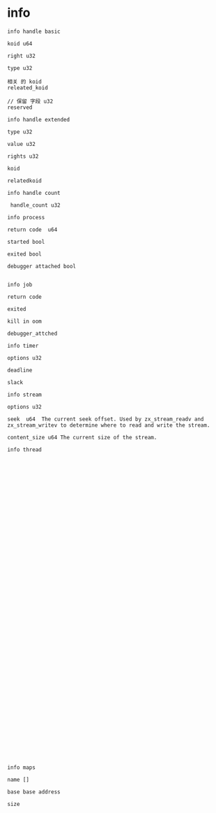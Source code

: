 # info 

```
info handle basic

koid u64

right u32

type u32

相关 的 koid 
releated_koid

// 保留 字段 u32
reserved

```



```
info handle extended

type u32

value u32

rights u32

koid

relatedkoid 
```



```
info handle count

 handle_count u32
```



```
info process

return code  u64

started bool

exited bool 

debugger attached bool


```



```
info job

return code 

exited 

kill in oom

debugger_attched
```



```
info timer 

options u32

deadline 

slack
```



```
info stream 

options u32

seek  u64  The current seek offset. Used by zx_stream_readv and zx_stream_writev to determine where to read and write the stream.

content_size u64 The current size of the stream.
```



```
info thread
```




```

```




```

```




```

```




```

```




```

```




```

```




```

```




```

```




```

```




```

```




```

```




```

```




```

```




```

```




```

```




```

```




```

```




```

```




```

```




```

```




```

```




```

```




```

```




```

```




```

```




```

```




```

```




```

```




```

```




```

```




```

```




```

```




```

```




```

```




```

```




```

```




```

```




```

```




```

```




```

```




```

```




```

```




```

```




```

```




```

```




```

```




```

```




```

```




```

```




```

```




```
info maps

name []

base base address

size 
```




```

```




